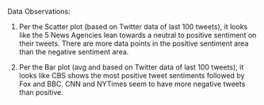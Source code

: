 Data Observations:

1.  Per the Scatter plot (based on Twitter data of last 100 tweets), it looks like the 5 News Agencies lean towards a neutral to positive sentiment on their tweets.  There are more data points in the positive sentiment area than the negative sentiment area.  

2.  Per the Bar plot (avg and based on Twitter data of last 100 tweets), it looks like CBS shows the most positive tweet sentiments followed by Fox and BBC.  CNN and NYTimes seem to have more negative tweets than positive.  